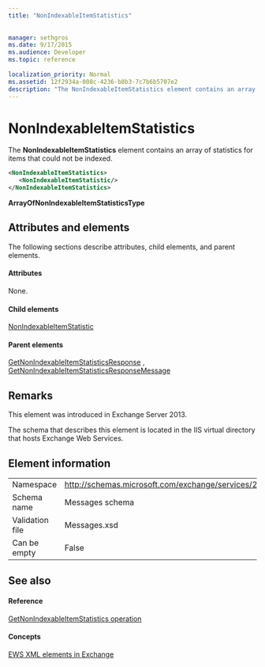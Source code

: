 ```yaml
---
title: "NonIndexableItemStatistics"
 
 
manager: sethgros
ms.date: 9/17/2015
ms.audience: Developer
ms.topic: reference
 
localization_priority: Normal
ms.assetid: 12f2934a-008c-4236-b8b3-7c7b6b5707e2
description: "The NonIndexableItemStatistics element contains an array of statistics for items that could not be indexed."
---
```


# NonIndexableItemStatistics

The **NonIndexableItemStatistics** element contains an array of statistics for items that could not be indexed. 
  
```XML
<NonIndexableItemStatistics>
   <NonIndexableItemStatistic/>
</NonIndexableItemStatistics>
```

 **ArrayOfNonIndexableItemStatisticsType**
## Attributes and elements

The following sections describe attributes, child elements, and parent elements.
  
#### Attributes

None.
  
#### Child elements

[NonIndexableItemStatistic](nonindexableitemstatistic.md)
  
#### Parent elements

[GetNonIndexableItemStatisticsResponse](getnonindexableitemstatisticsresponse.md) , [GetNonIndexableItemStatisticsResponseMessage](getnonindexableitemstatisticsresponsemessage.md)
  
## Remarks

This element was introduced in Exchange Server 2013.
  
The schema that describes this element is located in the IIS virtual directory that hosts Exchange Web Services.
  
## Element information

|||
|:-----|:-----|
|Namespace  <br/> |http://schemas.microsoft.com/exchange/services/2006/messages  <br/> |
|Schema name  <br/> |Messages schema  <br/> |
|Validation file  <br/> |Messages.xsd  <br/> |
|Can be empty  <br/> |False  <br/> |
   
## See also

#### Reference

[GetNonIndexableItemStatistics operation](getnonindexableitemstatistics-operation.md)
#### Concepts

[EWS XML elements in Exchange](ews-xml-elements-in-exchange.md)

